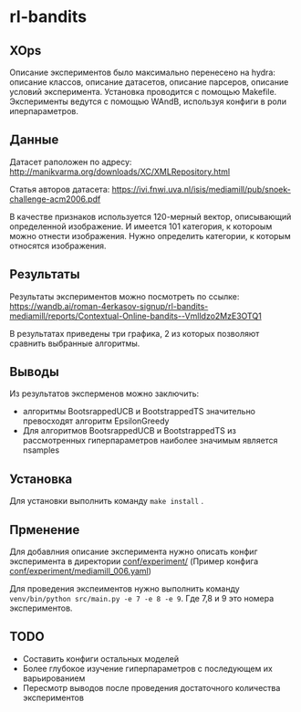 # rl-bandits

## XOps
Описание экспериментов было максимально перенесено на hydra: описание классов, описание датасетов, описание парсеров, описание условий эксперимента. Установка проводится с помощью Makefile. Эксперименты ведутся с помощью WAndB, используя конфиги в роли иперпараметров.

## Данные

Датасет раположен по адресу: http://manikvarma.org/downloads/XC/XMLRepository.html

Статья авторов датасета: https://ivi.fnwi.uva.nl/isis/mediamill/pub/snoek-challenge-acm2006.pdf

В качестве признаков используется 120-мерный вектор, описывающий определенной изображение. И имеется 101 категория, к котороым можно отнести изображения. Нужно определить категории, к которым относятся изображения.


## Результаты
Результаты экспериментов можно посмотреть по ссылке:
https://wandb.ai/roman-4erkasov-signup/rl-bandits-mediamill/reports/Contextual-Online-bandits--Vmlldzo2MzE3OTQ1

В результатах приведены три графика, 2 из которых позволяют сравнить выбранные алгоритмы.


## Выводы
Из результатов эксперменов можно заключить:
- алгоритмы BootsrappedUCB и BootstrappedTS значительно превосходят алгоритм EpsilonGreedy
- Для алгоритмов BootsrappedUCB и BootstrappedTS из рассмотренных гиперпараметров наиболее значимым является nsamples


## Установка
Для установки выполнить команду `make install` .

## Прменение
Для добавлния описание эксперимента нужно описать конфиг эксперимента в директории [conf/experiment/](conf/experiment/) (Пример конфига [conf/experiment/mediamill_006.yaml](conf/experiment/mediamill_006.yaml))

Для проведения экспеиментов нужно выполнить команду  `venv/bin/python src/main.py -e 7 -e 8 -e 9`. Где 7,8 и 9 это номера экспериментов.

## TODO
- Составить конфиги остальных моделей
- Более глубокое изучение гиперпараметров с последующем их варьированием
- Пересмотр выводов после проведения достаточного количества экспериментов


